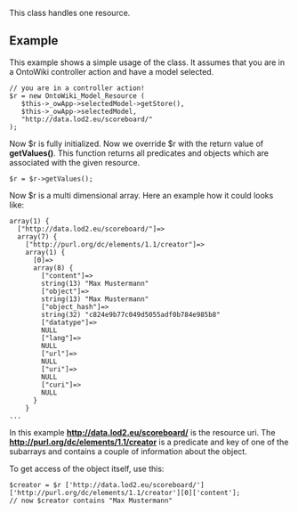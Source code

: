 This class handles one resource. 

## Example

This example shows a simple usage of the class. It assumes that you are in a OntoWiki controller action and have a model selected.

```
// you are in a controller action!
$r = new OntoWiki_Model_Resource (
   $this->_owApp->selectedModel->getStore(),
   $this->_owApp->selectedModel,
   "http://data.lod2.eu/scoreboard/"
);
```

Now $r is fully initialized. Now we override $r with the return value of **getValues()**. This function returns all predicates and objects which are associated with the given resource.

```
$r = $r->getValues();
```

Now $r is a multi dimensional array. Here an example how it could looks like:

```
array(1) {
  ["http://data.lod2.eu/scoreboard/"]=>
  array(7) {
    ["http://purl.org/dc/elements/1.1/creator"]=>
    array(1) {
      [0]=>
      array(8) {
        ["content"]=>
        string(13) "Max Mustermann"
        ["object"]=>
        string(13) "Max Mustermann"
        ["object_hash"]=>
        string(32) "c824e9b77c049d5055adf0b784e985b8"
        ["datatype"]=>
        NULL
        ["lang"]=>
        NULL
        ["url"]=>
        NULL
        ["uri"]=>
        NULL
        ["curi"]=>
        NULL
      }
    }
...
```

In this example **http://data.lod2.eu/scoreboard/** is the resource uri. The **http://purl.org/dc/elements/1.1/creator** is a predicate and key of one of the subarrays and contains a couple of information about the object.

To get access of the object itself, use this:

```
$creator = $r ['http://data.lod2.eu/scoreboard/']['http://purl.org/dc/elements/1.1/creator'][0]['content'];
// now $creator contains "Max Mustermann"
```